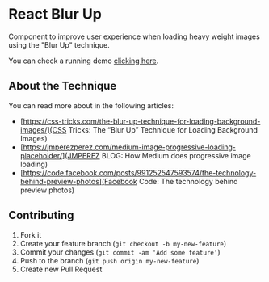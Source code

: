 # React Blur Up

Component to improve user experience when loading heavy weight images using the
"Blur Up" technique.

You can check a running demo [clicking
here](https://wmartins.github.io/react-blur-up).

## About the Technique

You can read more about in the following articles:

- [https://css-tricks.com/the-blur-up-technique-for-loading-background-images/](CSS
  Tricks: The “Blur Up” Technique for Loading Background Images)
- [https://jmperezperez.com/medium-image-progressive-loading-placeholder/](JMPEREZ
  BLOG: How Medium does progressive image loading)
- [https://code.facebook.com/posts/991252547593574/the-technology-behind-preview-photos](Facebook
  Code: The technology behind preview photos)

## Contributing

1. Fork it
2. Create your feature branch (`git checkout -b my-new-feature`)
3. Commit your changes (`git commit -am 'Add some feature'`)
4. Push to the branch (`git push origin my-new-feature`)
5. Create new Pull Request
